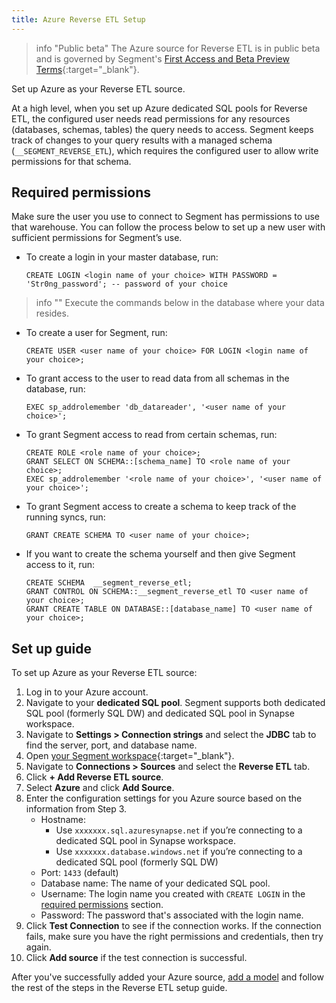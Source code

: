 ```yaml
---
title: Azure Reverse ETL Setup
---
```


> info "Public beta"
> The Azure source for Reverse ETL is in public beta and is governed by Segment's [First Access and Beta Preview Terms](https://www.twilio.com/en-us/legal/tos){:target="_blank"}. 

Set up Azure as your Reverse ETL source.

At a high level, when you set up Azure dedicated SQL pools for Reverse ETL, the configured user needs read permissions for any resources (databases, schemas, tables) the query needs to access. Segment keeps track of changes to your query results with a managed schema (`__SEGMENT_REVERSE_ETL`), which requires the configured user to allow write permissions for that schema.

## Required permissions
Make sure the user you use to connect to Segment has permissions to use that warehouse. You can follow the process below to set up a new user with sufficient permissions for Segment’s use.

* To create a login in your master database, run:
    
    ```
    CREATE LOGIN <login name of your choice> WITH PASSWORD = 'Str0ng_password'; -- password of your choice
    ```
 
> info ""
> Execute the commands below in the database where your data resides. 

* To create a user for Segment, run: 

    ```
    CREATE USER <user name of your choice> FOR LOGIN <login name of your choice>;
    ```

* To grant access to the user to read data from all schemas in the database, run: 

    ```
    EXEC sp_addrolemember 'db_datareader', '<user name of your choice>';
    ```

* To grant Segment access to read from certain schemas, run: 

    ```
    CREATE ROLE <role name of your choice>;
    GRANT SELECT ON SCHEMA::[schema_name] TO <role name of your choice>;
    EXEC sp_addrolemember '<role name of your choice>', '<user name of your choice>';
    ```

* To grant Segment access to create a schema to keep track of the running syncs, run:

    ```
    GRANT CREATE SCHEMA TO <user name of your choice>;
    ```

* If you want to create the schema yourself and then give Segment access to it, run:

    ```
    CREATE SCHEMA  __segment_reverse_etl;
    GRANT CONTROL ON SCHEMA::__segment_reverse_etl TO <user name of your choice>;
    GRANT CREATE TABLE ON DATABASE::[database_name] TO <user name of your choice>;
    ```

## Set up guide
To set up Azure as your Reverse ETL source:
1. Log in to your Azure account.
2. Navigate to your **dedicated SQL pool**. Segment supports both dedicated SQL pool (formerly SQL DW) and dedicated SQL pool in Synapse workspace. 
3. Navigate to **Settings > Connection strings** and select the **JDBC** tab to find the server, port, and database name. 
4. Open [your Segment workspace](https://app.segment.com/workspaces){:target="_blank"}. 
5. Navigate to **Connections > Sources** and select the **Reverse ETL** tab. 
6. Click **+ Add Reverse ETL source**. 
7. Select **Azure** and click **Add Source**. 
8. Enter the configuration settings for you Azure source based on the information from Step 3. 
    * Hostname: 
        * Use `xxxxxxx.sql.azuresynapse.net` if you’re connecting to a dedicated SQL pool in Synapse workspace. 
        * Use `xxxxxxx.database.windows.net` if you’re connecting to a dedicated SQL pool (formerly SQL DW)
    * Port: `1433` (default)
    * Database name: The name of your dedicated SQL pool.
    * Username: The login name you created with `CREATE LOGIN` in the [required permissions](#required-permissions) section. 
    * Password: The password that's associated with the login name.
9. Click **Test Connection** to see if the connection works. If the connection fails, make sure you have the right permissions and credentials, then try again.
10. Click **Add source** if the test connection is successful. 

After you've successfully added your Azure source, [add a model](/docs/connections/reverse-etl/#step-2-add-a-model) and follow the rest of the steps in the Reverse ETL setup guide. 

